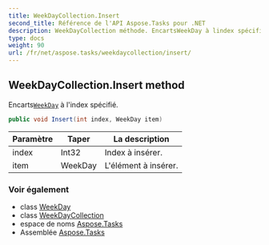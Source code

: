 ```yaml
---
title: WeekDayCollection.Insert
second_title: Référence de l'API Aspose.Tasks pour .NET
description: WeekDayCollection méthode. EncartsWeekDay à lindex spécifié.
type: docs
weight: 90
url: /fr/net/aspose.tasks/weekdaycollection/insert/
---
```

## WeekDayCollection.Insert method

Encarts[`WeekDay`](../../weekday/) à l'index spécifié.

```csharp
public void Insert(int index, WeekDay item)
```

| Paramètre | Taper | La description |
| --- | --- | --- |
| index | Int32 | Index à insérer. |
| item | WeekDay | L'élément à insérer. |

### Voir également

* class [WeekDay](../../weekday/)
* class [WeekDayCollection](../)
* espace de noms [Aspose.Tasks](../../weekdaycollection/)
* Assemblée [Aspose.Tasks](../../../)


